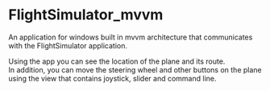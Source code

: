 # FlightSimulator_mvvm

An application for windows built in mvvm architecture 
that communicates with the FlightSimulator application.  
  
Using the app you can see the location of the plane and its route.  
In addition, you can move the steering wheel and other buttons on the plane 
using the view that contains joystick, slider and command line.
